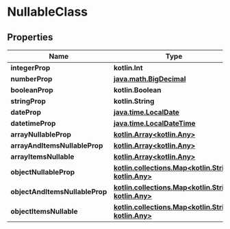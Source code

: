 
# NullableClass

## Properties
Name | Type | Description | Notes
------------ | ------------- | ------------- | -------------
**integerProp** | **kotlin.Int** |  |  [optional]
**numberProp** | [**java.math.BigDecimal**](java.math.BigDecimal.md) |  |  [optional]
**booleanProp** | **kotlin.Boolean** |  |  [optional]
**stringProp** | **kotlin.String** |  |  [optional]
**dateProp** | [**java.time.LocalDate**](java.time.LocalDate.md) |  |  [optional]
**datetimeProp** | [**java.time.LocalDateTime**](java.time.LocalDateTime.md) |  |  [optional]
**arrayNullableProp** | [**kotlin.Array&lt;kotlin.Any&gt;**](kotlin.Any.md) |  |  [optional]
**arrayAndItemsNullableProp** | [**kotlin.Array&lt;kotlin.Any&gt;**](kotlin.Any.md) |  |  [optional]
**arrayItemsNullable** | [**kotlin.Array&lt;kotlin.Any&gt;**](kotlin.Any.md) |  |  [optional]
**objectNullableProp** | [**kotlin.collections.Map&lt;kotlin.String, kotlin.Any&gt;**](kotlin.Any.md) |  |  [optional]
**objectAndItemsNullableProp** | [**kotlin.collections.Map&lt;kotlin.String, kotlin.Any&gt;**](kotlin.Any.md) |  |  [optional]
**objectItemsNullable** | [**kotlin.collections.Map&lt;kotlin.String, kotlin.Any&gt;**](kotlin.Any.md) |  |  [optional]



